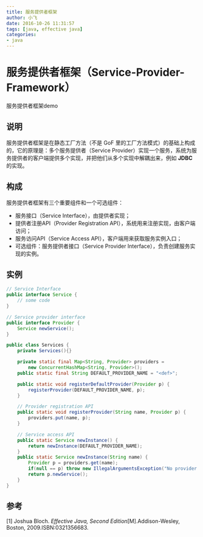 ```yaml
---
title: 服务提供者框架
author: 小飞
date: 2016-10-26 11:31:57
tags: [java, effective java]
categories:
- java
---
```

# 服务提供者框架（Service-Provider-Framework）
服务提供者框架demo
## 说明      
服务提供者框架是在静态工厂方法（不是 GoF 里的工厂方法模式）的基础上构成的，它的原理是：多个服务提供者（Service Provider）实现一个服务，系统为服务提供者的客户端提供多个实现，并把他们从多个实现中解耦出来，例如 **JDBC** 的实现。
<!--more-->
## 构成    
服务提供者框架有三个重要组件和一个可选组件：
* 服务接口（Service Interface），由提供者实现；
* 提供者注册API（Provider Registration API），系统用来注册实现，由客户端访问；
* 服务访问API（Service Access API），客户端用来获取服务实例入口；     
* 可选组件：服务提供者接口（Service Provider Interface），负责创建服务实现的实例。     

## 实例
```java
// Service Interface
public interface Service {
    // some code
}

// Service provider interface
public interface Provider {
    Service newService();
}

public class Services {
    private Services(){}

    private static final Map<String, Provider> providers =
        new ConcurrentHashMap<String, Provider>();
    public static final String DEFAULT_PROVIDER_NAME = "<def>";

    public static void registerDefaultProvider(Provider p) {
        registerProvider(DEFAULT_PROVIDER_NAME, p);
    }

    // Provider registration API
    public static void registerProvider(String name, Provider p) {
        providers.put(name, p);
    }

    // Service access API
    public static Service newInstance() {
        return newInstance(DEFAULT_PROVIDER_NAME);
    }
    public static Service newInstance(String name) {
        Provider p = providers.get(name);
        if(null == p) throw new IllegalArgumentsException("No provider registered with name " + name);
        return p.newService();
    }
}
```
## 参考
[1] Joshua Bloch. *Effective Java, Second Edition*[M].Addison-Wesley, Boston, 2009.ISBN:0321356683.
